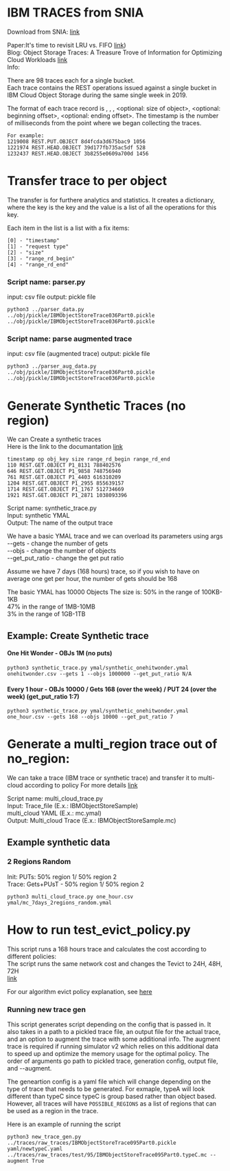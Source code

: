 # IBM TRACES from SNIA

Download from SNIA: [link](http://iotta.snia.org/traces/key-value)

Paper:It's time to revisit LRU vs. FIFO [link](https://research.ibm.com/publications/its-time-to-revisit-lru-vs-fifo))<br>
Blog: Object Storage Traces: A Treasure Trove of Information for Optimizing Cloud Workloads [link](https://www.ibm.com/blog/object-storage-traces/)<br>
Info:

There are 98 traces each for a single bucket.<br>
Each trace contains the REST operations issued against a single bucket in IBM Cloud Object Storage during the same single week in 2019.

The format of each trace record is <time stamp of request>, <request type>, <object ID>, <optional: size of object>, <optional: beginning offset>, <optional: ending offset>.  The timestamp is the number of milliseconds from the point where we began collecting the traces.

```
For example: 
1219008 REST.PUT.OBJECT 8d4fcda3d675bac9 1056
1221974 REST.HEAD.OBJECT 39d177fb735ac5df 528
1232437 REST.HEAD.OBJECT 3b8255e0609a700d 1456
```

# Transfer trace to per object
The transfer is for furthere analytics and statistics.
It creates a dictionary, where the key is the key and the value is a list of all the operations for this key.

Each item in the list is a list with a fix items:
```
[0] - "timestamp"
[1] - "request type"
[2] - "size"
[3] - "range_rd_begin"
[4] - "range_rd_end"
```

### Script name: parser.py<br>
input: csv file
output: pickle file
```
python3 ../parser_data.py ../obj/pickle/IBMObjectStoreTrace036Part0.pickle  ../obj/pickle/IBMObjectStoreTrace036Part0.pickle 
```

### Script name: parse augmented trace
input: csv file (augmented trace)
output: pickle file
```
python3 ../parser_aug_data.py ../obj/pickle/IBMObjectStoreTrace036Part0.pickle  ../obj/pickle/IBMObjectStoreTrace036Part0.pickle 
```

# Generate Synthetic Traces (no region)

We can Create a synthetic traces<br>
Here is the link to the documantation [link](Documentation/SYNTHETIC_TRACE.md)<br>

```
timestamp op obj_key size range_rd_begin range_rd_end
110 REST.GET.OBJECT P1_8131 788402576
646 REST.GET.OBJECT P1_9858 748756940
761 REST.GET.OBJECT P1_4403 616310209
1204 REST.GET.OBJECT P1_2955 855639157
1714 REST.GET.OBJECT P1_1767 512734669
1921 REST.GET.OBJECT P1_2871 1038093396
```

Script name: synthetic_trace.py<br>
Input: synthetic YMAL <br>
Output: The name of the output trace <br>

We have a basic YMAL trace and we can overload its parameters using args<br>
--gets - change the number of gets<br>
--objs - change the number of objects <br>
--get_put_ratio - change the get put ratio <br>

Assume we have 7 days (168 hours) trace, so if you wish to have on average  one get per hour, the number of gets should be 168<br>

The basic YMAL has 10000 Objects
The size is: 
50% in the range of 100KB-1KB<br>
47% in the range of 1MB-10MB<br>
3% in the range of 1GB-1TB<br>
 
## Example: Create Synthetic trace

#### One Hit Wonder - OBJs 1M (no puts)
```
python3 synthetic_trace.py ymal/synthetic_onehitwonder.ymal onehitwonder.csv --gets 1 --objs 1000000 --get_put_ratio N/A 
```

#### Every 1 hour - OBJs 10000 / Gets 168 (over the week) /  PUT 24 (over the week) (get_put_ratio 1:7)
```
python3 synthetic_trace.py ymal/synthetic_onehitwonder.ymal one_hour.csv --gets 168 --objs 10000 --get_put_ratio 7 
```

# Generate a multi_region trace out of no_region:<br>

We can take a trace (IBM trace or synthetic trace) and transfer it to multi-cloud according to policy
For more details [link](Documentation/MULTI_TRACE.md) 

Script name: multi_cloud_trace.py<br>
Input: Trace_file (E.x.: IBMObjectStoreSample)<br>
       multi_cloud YAML (E.x.: mc.ymal) <br>
Output: Multi_cloud Trace (E.x.: IBMObjectStoreSample.mc)<br>

## Example synthetic data
### 2 Regions Random 

Init: PUTs: 50% region 1/ 50% region 2 <br>
Trace: Gets+PUsT - 50% region 1/ 50% region 2 <br>

```
python3 multi_cloud_trace.py one_hour.csv ymal/mc_7days_2regions_random.ymal
```


# How to run test_evict_policy.py <br>
This script runs a 168 hours trace and calculates the cost according to different policies:<br>
The script runs the same network cost and changes the Tevict to 24H, 48H, 72H <br>
[link](https://github.com/lynnliu030/SkyStore-Simulation/tree/main/SNIA_traces/plots#how-to-run-test_evict_policypy-)

For our algorithm evict policy explanation, see [here](https://github.com/lynnliu030/SkyStore-Simulation/blob/main/SNIA_traces/Documentation/EVICT_POLICY.md)



### Running new trace gen
This script generates script depending on the config that is passed in. It also takes in a path to a pickled trace file, an output file for the actual trace, and an option to augment the trace with some additional info. The augment trace is required if running simulator v2 which relies on this additional data to speed up and optimize the memory usage for the optimal policy. The order of arguments go path to pickled trace, generation config, output file, and --augment.

The geneartion config is a yaml file which will change depending on the type of trace that needs to be generated. For exmaple, typeA will look different than typeC since typeC is group based rather than object based. However, all traces will have `POSSIBLE_REGIONS` as a list of regions that can be used as a region in the trace.

Here is an example of running the script
```
python3 new_trace_gen.py ../traces/raw_traces/IBMObjectStoreTrace095Part0.pickle yaml/newtypeC.yaml ../traces/raw_traces/test/95/IBMObjectStoreTrace095Part0.typeC.mc --augment True
```